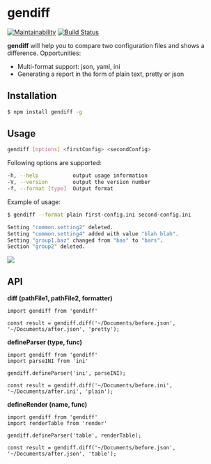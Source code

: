 # gendiff

[![Maintainability](https://api.codeclimate.com/v1/badges/c8eb65b21d63eec8b91a/maintainability)](https://codeclimate.com/github/Qxor/frontend-project-lvl2/maintainability)
[![Build Status](https://travis-ci.com/Qxor/frontend-project-lvl2.svg?branch=master)](https://travis-ci.com/Qxor/frontend-project-lvl2)

**gendiff** will help you to compare two configuration files and shows a difference.
Opportunities:
* Multi-format support: json, yaml, ini
* Generating a report in the form of plain text, pretty or json

## Installation
  ```sh
  $ npm install gendiff -g
  ```

## Usage
  ```sh
  gendiff [options] <firstConfig> <secondConfig>
  ```
Following options are supported:
  ```sh
  -h, --help           output usage information
  -V, --version        output the version number
  -f, --format [type]  Output format
  ```
Example of usage:
  ```sh
  $ gendiff --format plain first-config.ini second-config.ini

  Setting "common.setting2" deleted.
  Setting "common.setting4" added with value "blah blah".
  Setting "group1.baz" changed from "bas" to "bars".
  Section "group2" deleted.
  ```

![](https://cloclo22.datacloudmail.ru/weblink/view/3xvM/5mNaNmD6Z?etag=3EAA89AE00B708BDF981B494D4FCE155B0D94490&key=f2652e2462a549aa2d436281761adf20f31c0836)

## API
**diff (pathFile1, pathFile2, formatter)**
```
import gendiff from 'gendiff'

const result = gendiff.diff('~/Documents/before.json', '~/Documents/after.json', 'pretty');
```

**defineParser (type, func)**
```
import gendiff from 'gendiff'
import parseINI from 'ini'

gendiff.defineParser('ini', parseINI);

const result = gendiff.diff('~/Documents/before.ini', '~/Documents/after.ini', 'plain');
```

**defineRender (name, func)**
```
import gendiff from 'gendiff'
import renderTable from 'render'

gendiff.defineParser('table', renderTable);

const result = gendiff.diff('~/Documents/before.json', '~/Documents/after.json', 'table');
```